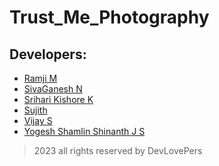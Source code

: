 # Trust_Me_Photography
## Developers:
+ [Ramji M](https://github.com/Ramji214)
+ [SivaGanesh N](https://github.com/Sivag1203)
+ [Srihari Kishore K](https://github.com/SrihariKishoreK)
+ [Sujith](https://github.com/SUJITH-3)
+ [Vijay S](https://github.com/vijayprashant)
+ [Yogesh Shamlin Shinanth J S](https://github.com/YOGESHnick)

>2023
> all rights reserved by DevLovePers
